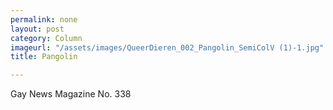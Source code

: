 ```yaml
---
permalink: none
layout: post
category: Column
imageurl: "/assets/images/QueerDieren_002_Pangolin_SemiColV (1)-1.jpg"
title: Pangolin

---
```


Gay News Magazine No. 338
